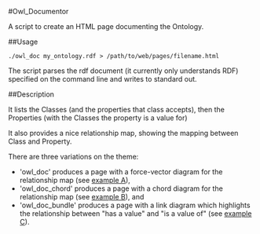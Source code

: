 #Owl_Documentor

A script to create an HTML page documenting the Ontology.

##Usage

    ./owl_doc my_ontology.rdf > /path/to/web/pages/filename.html

The script parses the rdf document (it currently only understands RDF) specified on the command line and writes to standard out.

##Description


It lists the Classes (and the properties that class accepts), then the Properties (with the Classes the property is a value for)

It also provides a nice relationship map, showing the mapping between Class and Property.

There are three variations on the theme:
* 'owl_doc' produces a page with a force-vector diagram for the relationship map (see [example A](http://lucas.ucs.ed.ac.uk/test/ont.html)),
* 'owl_doc_chord' produces a page with a chord diagram for the relationship map (see [example B](http://lucas.ucs.ed.ac.uk/test/ont-chord.html)), and
* 'owl_doc_bundle' produces a page with a link diagram which highlights the relationship between "has a value" and "is a value of" (see [example C](http://lucas.ucs.ed.ac.uk/test/ont-bundle.html)).


